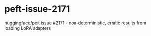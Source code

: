 # peft-issue-2171
huggingface/peft issue #2171 - non-deterministic, erratic results from loading LoRA adapters
